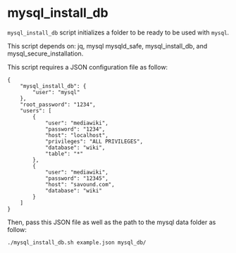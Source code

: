 mysql_install_db
================

`mysql_install_db` script initializes a folder to be ready to be used with
`mysql`.

This script depends on: jq, mysql mysqld_safe, mysql_install_db, and mysql_secure_installation.

This script requires a JSON configuration file as follow:
```
{
	"mysql_install_db": {
		"user": "mysql"
	},
	"root_password": "1234",
	"users": [
		{
			"user": "mediawiki",
			"password": "1234",
			"host": "localhost",
			"privileges": "ALL PRIVILEGES",
			"database": "wiki",
			"table": "*"
		},
		{
			"user": "mediawiki",
			"password": "12345",
			"host": "savound.com",
			"database": "wiki"
		}
	]
}
```

Then, pass this JSON file as well as the path to the mysql data folder as follow:
```
./mysql_install_db.sh example.json mysql_db/
```
